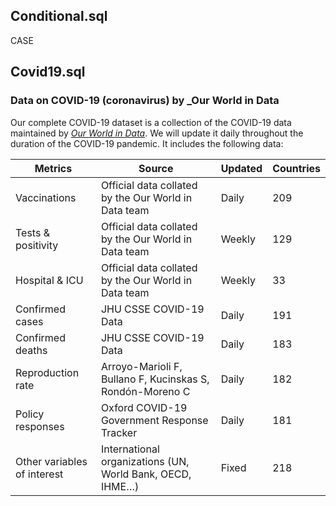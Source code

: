## Conditional.sql
CASE
## Covid19.sql

### Data on COVID-19 (coronavirus) by _Our World in Data

Our complete COVID-19 dataset is a collection of the COVID-19 data maintained by [_Our World in Data_](https://ourworldindata.org/coronavirus). We will update it daily throughout the duration of the COVID-19 pandemic. It includes the following data:

| Metrics                     | Source                                                    | Updated | Countries |
|-----------------------------|-----------------------------------------------------------|---------|-----------|
| Vaccinations                | Official data collated by the Our World in Data team      | Daily   | 209       |
| Tests & positivity          | Official data collated by the Our World in Data team      | Weekly  | 129       |
| Hospital & ICU              | Official data collated by the Our World in Data team      | Weekly  | 33        |
| Confirmed cases             | JHU CSSE COVID-19 Data                                    | Daily   | 191       |
| Confirmed deaths            | JHU CSSE COVID-19 Data                                    | Daily   | 183       |
| Reproduction rate           | Arroyo-Marioli F, Bullano F, Kucinskas S, Rondón-Moreno C | Daily   | 182       |
| Policy responses            | Oxford COVID-19 Government Response Tracker               | Daily   | 181       |
| Other variables of interest | International organizations (UN, World Bank, OECD, IHME…) | Fixed   | 218       | 

